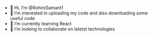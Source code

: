 - 👋 Hi, I’m @RohiniSamant1
- 👀 I’m interested in uploading my code and also downloading some useful code
- 🌱 I’m currently learning React
- 💞️ I’m looking to collaborate on latetst technologies
  

<!---
RohiniSamant1/RohiniSamant1 is a ✨ special ✨ repository because its `README.md` (this file) appears on your GitHub profile.
You can click the Preview link to take a look at your changes.
--->
